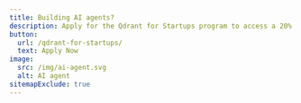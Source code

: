 ```yaml
---
title: Building AI agents?
description: Apply for the Qdrant for Startups program to access a 20% discount to Qdrant Cloud, our managed cloud service, perks from Hugging Face, LlamaIndex, and Airbyte, and much more.
button:
  url: /qdrant-for-startups/
  text: Apply Now
image:
  src: /img/ai-agent.svg
  alt: AI agent
sitemapExclude: true
---
```

